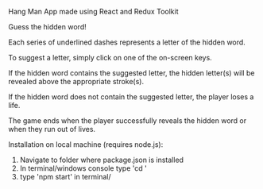 Hang Man App made using React and Redux Toolkit

Guess the hidden word!

Each series of underlined dashes represents a letter of the hidden word.

To suggest a letter, simply click on one of the on-screen keys.

If the hidden word contains the suggested letter, the hidden letter(s) will be revealed above the appropriate stroke(s).

If the hidden word does not contain the suggested letter, the player loses a life.

The game ends when the player successfully reveals the hidden word or when they run out of lives.

Installation on local machine (requires node.js):

1. Navigate to folder where package.json is installed
2. In terminal/windows console type 'cd <project location>'
2. type 'npm start' in terminal/


